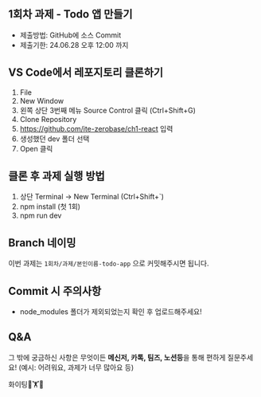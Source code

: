 ## 1회차 과제 - Todo 앱 만들기
- 제출방법: GitHub에 소스 Commit
- 제출기한: 24.06.28 오후 12:00 까지

## VS Code에서 레포지토리 클론하기
1. File
2. New Window
3. 왼쪽 상단 3번째 메뉴 Source Control 클릭 (Ctrl+Shift+G)
4. Clone Repository
5. https://github.com/ite-zerobase/ch1-react 입력
6. 생성했던 dev 폴더 선택
7. Open 클릭

## 클론 후 과제 실행 방법
1. 상단 Terminal -> New Terminal (Ctrl+Shift+`)
2. npm install (첫 1회)
3. npm run dev

## Branch 네이밍
이번 과제는 `1회차/과제/본인이름-todo-app` 으로 커밋해주시면 됩니다.

## Commit 시 주의사항
- node_modules 폴더가 제외되었는지 확인 후 업로드해주세요!

## Q&A
그 밖에 궁금하신 사항은 무엇이든 **메신저, 카톡, 팀즈, 노션등**을 통해 편하게 질문주세요! (예시: 어려워요, 과제가 너무 많아요 등)

화이팅💪🏋️💪